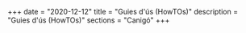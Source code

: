 +++
date        = "2020-12-12"
title       = "Guies d'ús (HowTOs)"
description = "Guies d'ús (HowTOs)"
sections    = "Canigó"
+++
